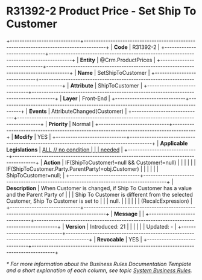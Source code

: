 ﻿---
erp.type: front-end-business-rule
erp.entity: Crm.ProductPrices
---

# R31392-2 Product Price - Set Ship To Customer
+-----------------------------+---------------------------------------------------------------------------------------+
| **Code**                    | R31392-2                                                                              |
+-----------------------------+---------------------------------------------------------------------------------------+
| **Entity**                  | @Crm.ProductPrices                                                                    |
+-----------------------------+---------------------------------------------------------------------------------------+
| **Name**                    | SetShipToCustomer                                                                     |
+-----------------------------+---------------------------------------------------------------------------------------+
| **Attribute**               | ShipToCustomer                                                                        |
+-----------------------------+---------------------------------------------------------------------------------------+
| **Layer**                   | Front-End                                                                             |
+-----------------------------+---------------------------------------------------------------------------------------+
| **Events**                  | AttributeChanged(Customer)                                                            |
+-----------------------------+---------------------------------------------------------------------------------------+
| **Priority**                | Normal                                                                                |
+-----------------------------+---------------------------------------------------------------------------------------+
| **Modify**                  | YES                                                                                   |
+-----------------------------+---------------------------------------------------------------------------------------+
| **Applicable Legislations** | [ALL // no condition                                                                  |
|                             | needed](xref:applicable-legislations)                                                 |
+-----------------------------+---------------------------------------------------------------------------------------+
| **Action**                  | IF(ShipToCustomer!=null && Customer!=null)                                            |
|                             |                                                                                       |
|                             | IF(ShipToCustomer.Party.ParentParty!=obj.Customer)                                    |
|                             |                                                                                       |
|                             | ShipToCustomer=null;                                                                  |
+-----------------------------+---------------------------------------------------------------------------------------+
| **Description**             | When Customer is changed, if Ship To Customer has a value and the Parent Party of     |
|                             | Ship To Customer is different from the selected Customer, Ship To Customer is set to  |
|                             | null.                                                                                 |
|                             |                                                                                       |
|                             | (RecalcExpression)                                                                    |
+-----------------------------+---------------------------------------------------------------------------------------+
| **Message**                 |                                                                                       |
+-----------------------------+---------------------------------------------------------------------------------------+
| **Version**                 | Introduced: 21                                                                        |
|                             |                                                                                       |
|                             | Updated: -                                                                            |
+-----------------------------+---------------------------------------------------------------------------------------+
| **Revocable**               | YES                                                                                   |
+-----------------------------+---------------------------------------------------------------------------------------+

*\* For more information about the Business Rules Documentation Template and a short explanation of each column, see
topic [System Business Rules](../templates/template-description-system-business-rules.md).*
